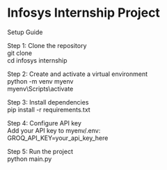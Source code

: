 # Infosys Internship Project

Setup Guide

Step 1: Clone the repository  
git clone <your-repo-url>  
cd infosys internship

Step 2: Create and activate a virtual environment  
python -m venv myenv  
myenv\Scripts\activate

Step 3: Install dependencies  
pip install -r requirements.txt

Step 4: Configure API key  
Add your API key to myenv/.env:  
GROQ_API_KEY=your_api_key_here

Step 5: Run the project  
python main.py